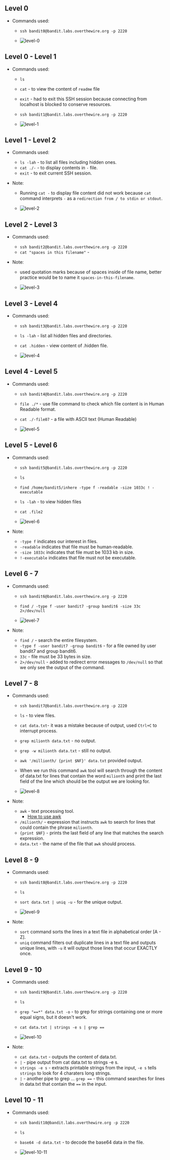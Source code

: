 ## Level 0

- Commands used:

    - `ssh bandit0@bandit.labs.overthewire.org -p 2220` 

    - ![level-0](.//img-level/level0.png)

## Level 0 - Level 1

- Commands used:
    - `ls`
    - `cat` - to view the content of `readme` file
    - `exit` - had to exit this SSH session because connecting from localhost is blocked to conserve resources.
    - `ssh bandit1@bandit.labs.overthewire.org -p 2220`

    - ![level-1](.//img-level/level1.png)

## Level 1 - Level 2

- Commands used:
    - `ls -lah` - to list all files including hidden ones.
    - `cat ./-` - to display contents in `-` file.
    - `exit` - to exit current SSH session.

- Note:
    - Running `cat -` to display file content did not work because `cat` command interprets `-` as a `redirection from / to stdin or stdout`.

    - ![level-2](.//img-level/level2.png)

## Level 2 - Level 3

- Commands used:
    - `ssh bandit2@bandit.labs.overthewire.org -p 2220`
    - `cat "spaces in this filename"` - 
    
- Note:
    - used quotation marks because of spaces inside of file name, better practice would be to name it `spaces-in-this-filename`.

    - ![level-3](.//img-level/level3.png) 

## Level 3 - Level 4

- Commands used:
    - `ssh bandit3@bandit.labs.overthewire.org -p 2220`
    - `ls -lah` - list all hidden files and directories.
    - `cat .hidden` - view content of .hidden file.

    - ![level-4](.//img-level/level4.png) 

## Level 4 - Level 5

- Commands used:
    - `ssh bandit4@bandit.labs.overthewire.org -p 2220`
    - `file ./*` - use file command to check which file content is in Human Readable format.
    - `cat ./-file07` - a file with ASCII text (Human Readable)

    - ![level-5](.//img-level/level5.png)

## Level 5 - Level 6

- Commands used:
    - `ssh bandit5@bandit.labs.overthewire.org -p 2220`
    - `ls`
    - `find /home/bandit5/inhere -type f -readable -size 1033c ! -executable`
    - `ls -lah` - to view hidden files
    - `cat .file2`

    - ![level-6](.//img-level/level6.png)

- Note:

    - `-type f` indicates our interest in files.
    - `-readable` indicates that file must be human-readable.
    - `-size 1033c` indicates that file must be 1033 kb in size.
    - `!-executable` indicates that file must not be executable.

## Level 6 - 7

- Commands used:
    - `ssh bandit6@bandit.labs.overthewire.org -p 2220`
    - `find / -type f -user bandit7 -group bandit6 -size 33c 2>/dev/null`

    - ![level-7](.//img-level/level7.png)

- Note:

    - `find /` - search the entire filesystem.
    - `-type f -user bandit7 -group bandit6` - for a file owned by user bandit7 and group bandit6.
    - `33c` - file must be 33 bytes in size. 
    - `2>/dev/null` - added to redirect error messages to `/dev/null` so that we only see the output of the command.

## Level 7 - 8

- Commands used:
    - `ssh bandit7@bandit.labs.overthewire.org -p 2220`
    - `ls` - to view files.
    - `cat data.txt`- it was a mistake because of output, used `Ctrl+C` to interrupt process.
    - `grep milionth data.txt` - no output.
    - `grep -w milionth data.txt` - still no output.
    - `awk '/millionth/ {print $NF}' data.txt` provided output.
    - When we run this command `awk` tool will search through the content of data.txt for lines that contain the word `milionth` and print the last field of the line which should be the output we are looking for.

    - ![level-8](.//img-level/level8.png)

- Note:

    - `awk` - text processing tool. 
        - [How to use awk](https://www.howtogeek.com/562941/how-to-use-the-awk-command-on-linux/)
    - `/milionth/` - expression that instructs `awk` to search for lines that could contain the phrase `milionth`.
    - `{print $NF}` - prints the last field of any line that matches the search expression.
    - `data.txt` - the name of the file that `awk` should process.

## Level 8 - 9

- Commands used:
    - `ssh bandit8@bandit.labs.overthewire.org -p 2220`
    - `ls`
    - `sort data.txt | uniq -u` - for the unique output.

    - ![level-9](.//img-level/level9.png)

- Note:

    - `sort` command sorts the lines in a text file in alphabetical order [A - Z].
    - `uniq` command filters out duplicate lines in a text file and outputs unique lines, with `-u` it will output those lines that occur EXACTLY once.

## Level 9 - 10

- Commands used:

    - `ssh bandit9@bandit.labs.overthewire.org -p 2220`
    - `ls`
    - `grep "==*" data.txt -o` - to grep for strings containing one or more equal signs, but it doesn't work.
    - `cat data.txt | strings -e s | grep ==`

    - ![level-10](.//img-level/level10.png)

- Note:

    - `cat data.txt` - outputs the content of data.txt.
    - `|` - pipe output from cat data.txt to strings -e s.
    - `strings -e s` - extracts printable strings from the input, `-e s` tells `strings` to look for 4 charaters long strings.
    - `|` - another pipe to grep ...
    `grep ==` - this command searches for lines in data.txt that contain the `==` in the input.

## Level 10 - 11

- Commands used:

    - `ssh bandit10@bandit.labs.overthewire.org -p 2220`
    - `ls`
    - `base64 -d data.txt` - to decode the base64 data in the file. 

    - ![level-10-11](.//img-level/bandit10.png)

